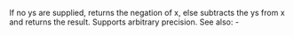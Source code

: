 If no ys are supplied, returns the negation of x, else subtracts
  the ys from x and returns the result. Supports arbitrary precision.
  See also: -